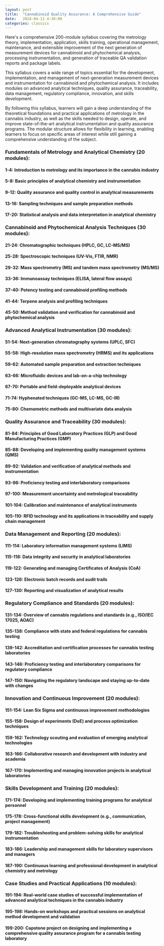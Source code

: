 ```yaml
---
layout: post
title:  "Cannabinoid Quality Assurance: A Comprehensive Guide"
date:   2024-04-11 4:30:00
categories: classics
---
```


Here's a comprehensive 200-module syllabus covering the metrology theory, implementation, application, skills training, operational management, maintenance, and extensible improvement of the next generation of measurement devices for cannabinoid and phytochemical analysis, processing instrumentation, and generation of traceable QA validation reports and package labels.

This syllabus covers a wide range of topics essential for the development, implementation, and management of next-generation measurement devices and instrumentation for cannabinoid and phytochemical analysis. It includes modules on advanced analytical techniques, quality assurance, traceability, data management, regulatory compliance, innovation, and skills development.

By following this syllabus, learners will gain a deep understanding of the theoretical foundations and practical applications of metrology in the cannabis industry, as well as the skills needed to design, operate, and improve state-of-the-art analytical instrumentation and quality assurance programs. The modular structure allows for flexibility in learning, enabling learners to focus on specific areas of interest while still gaining a comprehensive understanding of the subject.

### Fundamentals of Metrology and Analytical Chemistry (20 modules):

#### 1-4: Introduction to metrology and its importance in the cannabis industry

#### 5-8: Basic principles of analytical chemistry and instrumentation

#### 9-12: Quality assurance and quality control in analytical measurements

#### 13-16: Sampling techniques and sample preparation methods

#### 17-20: Statistical analysis and data interpretation in analytical chemistry

### Cannabinoid and Phytochemical Analysis Techniques (30 modules):

#### 21-24: Chromatographic techniques (HPLC, GC, LC-MS/MS)

#### 25-28: Spectroscopic techniques (UV-Vis, FTIR, NMR)

#### 29-32: Mass spectrometry (MS) and tandem mass spectrometry (MS/MS)

#### 33-36: Immunoassay techniques (ELISA, lateral flow assays)

#### 37-40: Potency testing and cannabinoid profiling methods

#### 41-44: Terpene analysis and profiling techniques

#### 45-50: Method validation and verification for cannabinoid and phytochemical analysis

### Advanced Analytical Instrumentation (30 modules):

#### 51-54: Next-generation chromatography systems (UPLC, SFC)

#### 55-58: High-resolution mass spectrometry (HRMS) and its applications

#### 59-62: Automated sample preparation and extraction techniques

#### 63-66: Microfluidic devices and lab-on-a-chip technology

#### 67-70: Portable and field-deployable analytical devices

#### 71-74: Hyphenated techniques (GC-MS, LC-MS, GC-IR)

#### 75-80: Chemometric methods and multivariate data analysis

### Quality Assurance and Traceability (30 modules):

#### 81-84: Principles of Good Laboratory Practices (GLP) and Good Manufacturing Practices (GMP)

#### 85-88: Developing and implementing quality management systems (QMS)

#### 89-92: Validation and verification of analytical methods and instrumentation

#### 93-96: Proficiency testing and interlaboratory comparisons

#### 97-100: Measurement uncertainty and metrological traceability

#### 101-104: Calibration and maintenance of analytical instruments

#### 105-110: RFID technology and its applications in traceability and supply chain management

### Data Management and Reporting (20 modules):

#### 111-114: Laboratory information management systems (LIMS)

#### 115-118: Data integrity and security in analytical laboratories

#### 119-122: Generating and managing Certificates of Analysis (CoA)

#### 123-126: Electronic batch records and audit trails

#### 127-130: Reporting and visualization of analytical results

### Regulatory Compliance and Standards (20 modules):

#### 131-134: Overview of cannabis regulations and standards (e.g., ISO/IEC 17025, AOAC)

#### 135-138: Compliance with state and federal regulations for cannabis testing

#### 139-142: Accreditation and certification processes for cannabis testing laboratories

#### 143-146: Proficiency testing and interlaboratory comparisons for regulatory compliance

#### 147-150: Navigating the regulatory landscape and staying up-to-date with changes

### Innovation and Continuous Improvement (20 modules):

#### 151-154: Lean Six Sigma and continuous improvement methodologies

#### 155-158: Design of experiments (DoE) and process optimization techniques

#### 159-162: Technology scouting and evaluation of emerging analytical technologies

#### 163-166: Collaborative research and development with industry and academia

#### 167-170: Implementing and managing innovation projects in analytical laboratories

### Skills Development and Training (20 modules):

#### 171-174: Developing and implementing training programs for analytical personnel

#### 175-178: Cross-functional skills development (e.g., communication, project management)

#### 179-182: Troubleshooting and problem-solving skills for analytical instrumentation

#### 183-186: Leadership and management skills for laboratory supervisors and managers

#### 187-190: Continuous learning and professional development in analytical chemistry and metrology

### Case Studies and Practical Applications (10 modules):

#### 191-194: Real-world case studies of successful implementation of advanced analytical techniques in the cannabis industry

#### 195-198: Hands-on workshops and practical sessions on analytical method development and validation

#### 199-200: Capstone project on designing and implementing a comprehensive quality assurance program for a cannabis testing laboratory